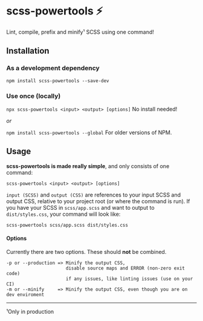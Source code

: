 # scss-powertools :zap:
Lint, compile, prefix and minify¹ SCSS using one command!

## Installation
### As a development dependency

`npm install scss-powertools --save-dev`

### Use once (locally)

`npx scss-powertools <input> <output> [options]` No install needed!

_or_

`npm install scss-powertools --global` For older versions of NPM.

## Usage
**scss-powertools is made really simple**, and only consists of one command:

```
scss-powertools <input> <output> [options]
```

`input (SCSS)` and `output (CSS)` are references to your input SCSS and output CSS, relative to your project root (or where the command is run). If you have your SCSS in `scss/app.scss` and want to output to `dist/styles.css`, your command will look like:

```
scss-powertools scss/app.scss dist/styles.css
```

#### Options
Currently there are two options. These should **not** be combined.

```
-p or --production => Minify the output CSS,
                      disable source maps and ERROR (non-zero exit code)
                      if any issues, like linting issues (use on your CI)
-m or --minify     => Minify the output CSS, even though you are on dev enviroment
```

---

¹Only in production

